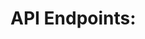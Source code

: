 # API Endpoints:
<!-- - GET /api/foods/ Return all food
- GET /api/foods/{id} Return food with matching id
- PUT /api/foods/{id} Update food with matching id
- DEL /api/foods/{id} Delete food with matching id -->